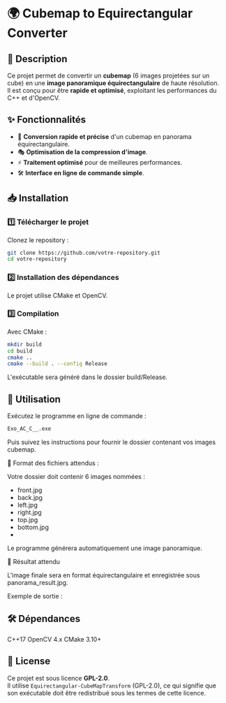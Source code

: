 # 🌍 Cubemap to Equirectangular Converter

## 📌 Description

Ce projet permet de convertir un **cubemap** (6 images projetées sur un cube) en une **image panoramique équirectangulaire** de haute résolution.  
Il est conçu pour être **rapide et optimisé**, exploitant les performances du C++ et d'OpenCV.

## ✨ Fonctionnalités

- 🔄 **Conversion rapide et précise** d'un cubemap en panorama équirectangulaire.
- 🎭 **Optimisation de la compression d'image**.
- ⚡ **Traitement optimisé** pour de meilleures performances.
- 🛠️ **Interface en ligne de commande simple**.

## 📥 Installation

### 1️⃣ Télécharger le projet

Clonez le repository :
```bash
git clone https://github.com/votre-repository.git
cd votre-repository
```

### 2️⃣ Installation des dépendances

Le projet utilise CMake et OpenCV.


### 3️⃣ Compilation

Avec CMake :

```bash
mkdir build
cd build
cmake ..
cmake --build . --config Release
```

L'exécutable sera généré dans le dossier build/Release.

## 🚀 Utilisation

Exécutez le programme en ligne de commande :

```bash
Exo_AC_C__.exe
```

Puis suivez les instructions pour fournir le dossier contenant vos images cubemap.

📌 Format des fichiers attendus :

Votre dossier doit contenir 6 images nommées :
- front.jpg
- back.jpg
- left.jpg
- right.jpg
- top.jpg
- bottom.jpg
- 
Le programme générera automatiquement une image panoramique.

📸 Résultat attendu

L'image finale sera en format équirectangulaire et enregistrée sous panorama_result.jpg.

Exemple de sortie :


## 🛠️ Dépendances

C++17
OpenCV 4.x
CMake 3.10+

## 📝 License

Ce projet est sous licence **GPL-2.0**.  
Il utilise `Equirectangular-CubeMapTransform` (GPL-2.0), ce qui signifie que son exécutable doit être redistribué sous les termes de cette licence.
